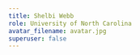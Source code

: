 ```yaml
---
title: Shelbi Webb
role: University of North Carolina
avatar_filename: avatar.jpg
superuser: false
---
```

